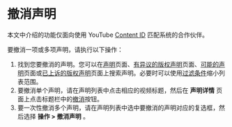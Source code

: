 # 撤消声明

本文中介绍的功能仅面向使用 YouTube [Content ID](http://www.youtube.com/t/contentid) 匹配系统的合作伙伴。

要撤消一项或多项声明，请执行以下操作：

1. 找到您要撤消的声明。您可以在[声明](https://www.youtube.com/content_id#claim/s)页面、[有异议的版权声明](https://www.youtube.com/content_id#claim/ds)页面、[可能的声明](https://www.youtube.com/content_id#claim/po)页面或[已上诉的版权声明](https://www.youtube.com/content_id#claim/ap)页面上搜索声明。必要时可以使用[过滤条件](https://support.google.com/youtube/answer/106989)缩小列表范围。
2. 要撤消单个声明，请在声明列表中点击相应的视频标题，然后在 **声明详情** 页面上点击标题栏中的[撤消](https://support.google.com/youtube/answer/106993)按钮。
3. 要一次性撤消多个声明，请在声明列表中选中要撤消的声明对应的复选框，然后选择 **操作 > 撤消声明** 。